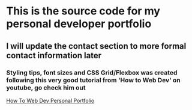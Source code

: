 # This is the source code for my personal developer portfolio

## I will update the contact section to more formal contact information later

### Styling tips, font sizes and CSS Grid/Flexbox was created following this very good tutorial from 'How to Web Dev' on  youtube, go check him out

[How To Web Dev Personal Portfolio](https://www.genome.gov/)